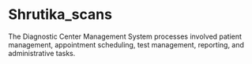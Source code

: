 # Shrutika_scans
The Diagnostic Center Management System  processes involved  patient management, appointment scheduling, test management, reporting, and administrative tasks. 
